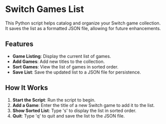 # Switch Games List

This Python script helps catalog and organize your Switch game collection. It saves the list as a formatted JSON file, allowing for future enhancements.

## Features

- **Game Listing**: Display the current list of games.
- **Add Games**: Add new titles to the collection.
- **Sort Games**: View the list of games in sorted order.
- **Save List**: Save the updated list to a JSON file for persistence.

## How It Works

1. **Start the Script**: Run the script to begin.
2. **Add a Game**: Enter the title of a new Switch game to add it to the list.
3. **Show Sorted List**: Type 's' to display the list in sorted order.
4. **Quit**: Type 'q' to quit and save the list to the JSON file.
